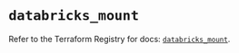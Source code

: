 # `databricks_mount`

Refer to the Terraform Registry for docs: [`databricks_mount`](https://registry.terraform.io/providers/databricks/databricks/1.38.0/docs/resources/mount).

